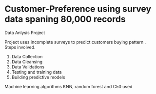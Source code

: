 # Customer-Preference  using survey data spaning 80,000 records
Data Anlysis Project

Project uses incomplete surveys to predict customers buying pattern .
Steps involved.
1)	Data Collection
2)	Data Cleansing
3)	Data Validations
4)	Testing and training data 
5)	Building predictive models

Machine learning algorithms KNN, random forest and C50 used
